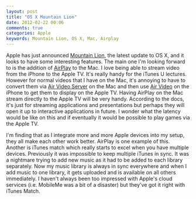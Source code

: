 ```yaml
---
layout: post
title: "OS X Mountain Lion"
date: 2012-02-22 00:06
comments: true
categories: Apple
keywords: Mountain Lion, OS X, Mac, Airplay
---
```


Apple has just announced [Mountain Lion](http://www.apple.com/macosx/mountain-lion), the latest update to OS X, and it looks to have some interesting features. The main one I'm looking forward to is the addition of [AirPlay](http://www.apple.com/macosx/mountain-lion/features.html#airplay) to the Mac. I love being able to stream video from the iPhone to the Apple TV. It's really handy for the iTunes U lectures. However for normal videos that I have on the Mac, it's annoying to have to convert them via [Air Video Server](http://www.inmethod.com/forum/posts/list/4529.page) on the Mac and then use [Air Video](http://www.inmethod.com/air-video/index.html) on the iPhone to get them to display on the Apple TV. Having AirPlay on the Mac stream directly to the Apple TV will be very handy. According to the docs, it's just for streaming applications and presentations but perhaps they will open it up to interactive applications in future. I wonder what the latency would be like on this and if eventually it would be possible to play games via the Apple TV. 

I'm finding that as I integrate more and more Apple devices into my setup, they all make each other work better. AirPlay is one example of this. Another is iTunes match which really starts to excel when you have multiple devices. Previously it was impossible to keep multiple iTunes in sync. It was a nightmare trying to add new music as it had to be added to each library separately. Now my music library is always in sync everywhere and when I add music to one library, it gets uploaded and is available on all others immediately. I haven't always been too impressed with Apple's cloud services (i.e. MobileMe was a bit of a disaster) but they've got it right with iTunes Match.

